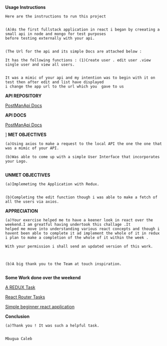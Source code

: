 **Usage Instructions**

```
Here are the instructions to run this project


(A)As the first fullstack application in react i began by creeating a small api in node and mongo for test purposes
before testing externally with your api.


(The Url for the api and its simple Docs are attached below :

It has the following functions : (1)Create user . edit user .view single user and view all users.


It was a mimic of your api and my intention was to begin with it on test then after edit and list have displayed 
i change the app url to the url which you  gave to us

```

**API REPOSITORY**

[PostManApi Docs](https://github.com/MbuguaCaleb/touch_inspiration_node_js_api
)


**API DOCS**

[PostManApi Docs](https://documenter.getpostman.com/view/6491695/SWT5jgDm?version=latest)


]
**MET OBJECTIVES**

```
(a)Using axios to make a request to the local API the one the one that was a mimic of your API.

(b)Was able to come up with a simple User Interface that incorporates your Logo.


```


**UNMET OBJECTIVES**
```
(a)Implemeting the Application with Redux.


(b)Completing the edit function though i was able to make a fetch of all the users via axios.

```


**APPRECIATION**
```
(a)Your exercise helped me to have a keener look in react over the weekend.I am greatful having undertook this challage .It
helped me move into understanding various react concepts and though i havent been able to complete it ad implement the whole of it in redux  i plan to make a completion of the whole of it within the week .

With your permission i shall send an updated version of this work.



(b)A big thank you to the Team at touch inspiration.


```

**Some Work done over the weekend**

[A REDUX Task](https://github.com/MbuguaCaleb/fundamentals_of_redux_v2)

[React Router Tasks](https://github.com/MbuguaCaleb/beginning_with_react_router)


[Simple beginner react application](https://github.com/MbuguaCaleb/projectreact)


**Conclusion**

```
(a)Thank you ! It was such a helpful task.


```

```
Mbugua Caleb

```